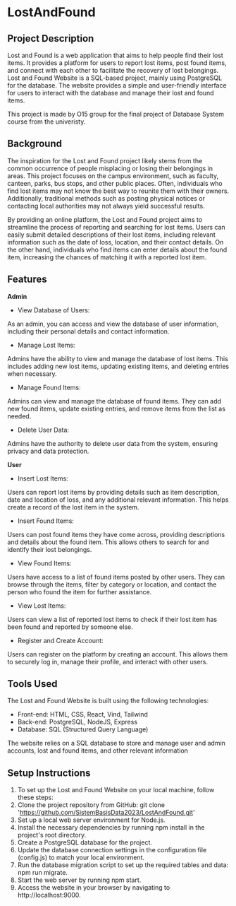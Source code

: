 # LostAndFound
## Project Description
Lost and Found is a web application that aims to help people find their lost items. It provides a platform for users to report lost items, post found items, and connect with each other to facilitate the recovery of lost belongings. Lost and Found Website is a SQL-based project, mainly using PostgreSQL for the database. The website provides a simple and user-friendly interface for users to interact with the database and manage their lost and found items.

This project is made by O15 group for the final project of Database System course from the univeristy. 

## Background 
The inspiration for the Lost and Found project likely stems from the common occurrence of people misplacing or losing their belongings in areas. This project focuses on the campus environment, such as faculty, canteen, parks, bus stops, and other public places. Often, individuals who find lost items may not know the best way to reunite them with their owners. Additionally, traditional methods such as posting physical notices or contacting local authorities may not always yield successful results.

By providing an online platform, the Lost and Found project aims to streamline the process of reporting and searching for lost items. Users can easily submit detailed descriptions of their lost items, including relevant information such as the date of loss, location, and their contact details. On the other hand, individuals who find items can enter details about the found item, increasing the chances of matching it with a reported lost item.

## Features
__Admin__
+ View Database of Users:

As an admin, you can access and view the database of user information, including their personal details and contact information.

+ Manage Lost Items: 

Admins have the ability to view and manage the database of lost items. This includes adding new lost items, updating existing items, and deleting entries when necessary.

+ Manage Found Items: 

Admins can view and manage the database of found items. They can add new found items, update existing entries, and remove items from the list as needed.

+ Delete User Data: 

Admins have the authority to delete user data from the system, ensuring privacy and data protection.

__User__
+ Insert Lost Items: 

Users can report lost items by providing details such as item description, date and location of loss, and any additional relevant information. This helps create a record of the lost item in the system.

+ Insert Found Items: 

Users can post found items they have come across, providing descriptions and details about the found item. This allows others to search for and identify their lost belongings.

+ View Found Items: 

Users have access to a list of found items posted by other users. They can browse through the items, filter by category or location, and contact the person who found the item for further assistance.

+ View Lost Items: 

Users can view a list of reported lost items to check if their lost item has been found and reported by someone else.

+ Register and Create Account: 

Users can register on the platform by creating an account. This allows them to securely log in, manage their profile, and interact with other users.

## Tools Used
The Lost and Found Website is built using the following technologies:

+ Front-end: HTML, CSS, React, Vind, Tailwind
+ Back-end: PostgreSQL, NodeJS, Express
+ Database: SQL (Structured Query Language)

The website relies on a SQL database to store and manage user and admin accounts, lost and found items, and other relevant information

## Setup Instructions
1. To set up the Lost and Found Website on your local machine, follow these steps:
2. Clone the project repository from GitHub: git clone 'https://github.com/SistemBasisData2023/LostAndFound.git'
3. Set up a local web server environment for Node.js.
4. Install the necessary dependencies by running npm install in the project's root directory.
5. Create a PostgreSQL database for the project.
6. Update the database connection settings in the configuration file (config.js) to match your local environment.
7. Run the database migration script to set up the required tables and data: npm run migrate.
8. Start the web server by running npm start.
9. Access the website in your browser by navigating to http://localhost:9000.
